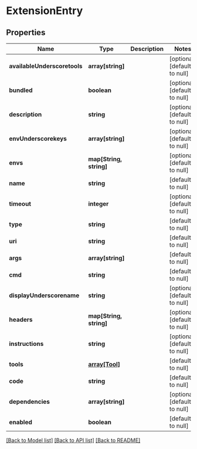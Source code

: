 # ExtensionEntry

## Properties
Name | Type | Description | Notes
------------ | ------------- | ------------- | -------------
**availableUnderscoretools** | **array[string]** |  | [optional] [default to null]
**bundled** | **boolean** |  | [optional] [default to null]
**description** | **string** |  | [optional] [default to null]
**envUnderscorekeys** | **array[string]** |  | [optional] [default to null]
**envs** | **map[String, string]** |  | [optional] [default to null]
**name** | **string** |  | [default to null]
**timeout** | **integer** |  | [optional] [default to null]
**type** | **string** |  | [default to null]
**uri** | **string** |  | [default to null]
**args** | **array[string]** |  | [default to null]
**cmd** | **string** |  | [default to null]
**displayUnderscorename** | **string** |  | [optional] [default to null]
**headers** | **map[String, string]** |  | [optional] [default to null]
**instructions** | **string** |  | [optional] [default to null]
**tools** | [**array[Tool]**](Tool.md) |  | [default to null]
**code** | **string** |  | [default to null]
**dependencies** | **array[string]** |  | [optional] [default to null]
**enabled** | **boolean** |  | [default to null]

[[Back to Model list]](../README.md#documentation-for-models) [[Back to API list]](../README.md#documentation-for-api-endpoints) [[Back to README]](../README.md)


